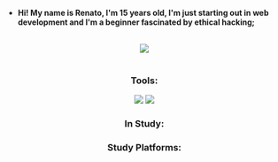 - **Hi! My name is Renato, I'm 15 years old, I'm just starting out in web development and I'm a beginner fascinated by ethical hacking;**
<br>
<div align="center">
  <img src="https://github-readme-stats.vercel.app/api/top-langs/?username=renatinnsx&layout=compact&theme=dark&border_color=000000"/>
</div>
<br>
<div style="display: inline_block" align="center">
  <h3>Tools:</h3>
    <img src="https://img.shields.io/badge/Visual_Studio_Code-000000?style=for-the-badge&logo=Visual%20Studio%20Code&logoColor=0080FF&logoSize=auto"/>
    <img src="https://img.shields.io/badge/Notion-000000?style=for-the-badge&logo=Notion&logoColor=white&logoSize=auto"/>
  <h3>In Study:</h3>
  <h3>Study Platforms:</h3>
</div>
